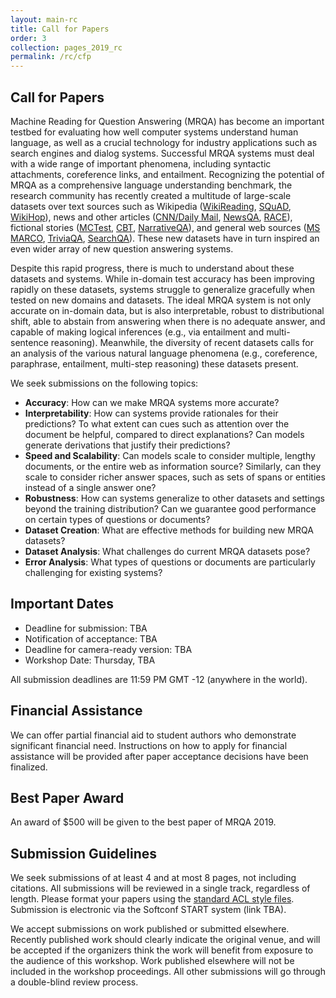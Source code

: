 ```yaml
---
layout: main-rc
title: Call for Papers
order: 3
collection: pages_2019_rc
permalink: /rc/cfp
---
```

## Call for Papers
Machine Reading for Question Answering (MRQA) has become an important testbed for 
evaluating how well computer systems understand human language,
as well as a crucial technology for industry applications such as search engines and dialog systems.
Successful MRQA systems must deal with a wide range of important phenomena, 
including syntactic attachments, coreference links, and entailment. 
Recognizing the potential of MRQA as a comprehensive language understanding benchmark, 
the research community has recently created a multitude of large-scale datasets 
over text sources such as 
Wikipedia ([WikiReading](http://www.aclweb.org/anthology/P16-1145), 
[SQuAD](https://aclweb.org/anthology/D16-1264),
[WikiHop](https://arxiv.org/pdf/1710.06481.pdf)), 
news and other articles ([CNN/Daily Mail](https://arxiv.org/pdf/1506.03340.pdf), 
[NewsQA](https://arxiv.org/pdf/1611.09830.pdf),
[RACE](http://aclweb.org/anthology/D17-1082)),
fictional stories ([MCTest](http://aclweb.org/anthology/D/D13/D13-1020.pdf), 
[CBT](https://arxiv.org/pdf/1511.02301.pdf),
[NarrativeQA](https://arxiv.org/pdf/1712.07040.pdf)), 
and general web sources ([MS MARCO](https://arxiv.org/pdf/1611.09268.pdf), 
[TriviaQA](http://www.aclweb.org/anthology/P17-1147), 
[SearchQA](https://arxiv.org/pdf/1704.05179.pdf)).
These new datasets have in turn inspired an even wider array of new question answering systems.

Despite this rapid progress, there is much to understand about these datasets and systems. 
While in-domain test accuracy has been improving rapidly on these datasets,
systems struggle to generalize gracefully when tested on new domains and datasets.
The ideal MRQA system is not only accurate on in-domain data, but 
is also interpretable, robust to distributional shift,
able to abstain from answering when there is no adequate answer,
and capable of making logical inferences (e.g., via entailment and multi-sentence reasoning).
Meanwhile, the diversity of recent datasets calls for an analysis of the
various natural language phenomena (e.g., coreference, paraphrase, entailment, multi-step reasoning)
these datasets present. 

We seek submissions on the following topics:
- **Accuracy**: How can we make MRQA systems more accurate?
- **Interpretability**: How can systems provide rationales for their predictions?
To what extent can cues such as attention over the document be helpful, 
compared to direct explanations?  Can models generate derivations that justify their predictions?
- **Speed and Scalability**: Can models scale to consider multiple, lengthy documents, or the entire web as information source?  Similarly, can they scale to consider richer answer spaces, such as sets of spans or entities instead of a single answer one?
- **Robustness**: How can systems generalize to other datasets and settings beyond the training distribution?
Can we guarantee good performance on certain types of questions or documents?
- **Dataset Creation**: What are effective methods for building new MRQA datasets?
- **Dataset Analysis**: What challenges do current MRQA datasets pose?
- **Error Analysis**: What types of questions or documents are particularly challenging for existing systems?

## Important Dates
- Deadline for submission: TBA
- Notification of acceptance: TBA
- Deadline for camera-ready version: TBA
- Workshop Date: Thursday, TBA

All submission deadlines are 11:59 PM GMT -12 (anywhere in the world). 

## Financial Assistance
We can offer partial financial aid to student authors
who demonstrate significant financial need.
Instructions on how to apply for financial assistance
will be provided after paper acceptance decisions have been finalized.

## Best Paper Award
An award of $500 will be given to the best paper of MRQA 2019.

## Submission Guidelines
We seek submissions of at least 4 and at most 8 pages, not including citations.
All submissions will be reviewed in a single track, regardless of length.
Please format your papers using the 
[standard ACL style files](https://www.emnlp-ijcnlp2019.org/calls/papers#formatting-requirements).
Submission is electronic via the 
Softconf START system (link TBA).

We accept submissions on work published or submitted elsewhere. 
Recently published work should clearly indicate the original venue, 
and will be accepted if the organizers think the work will benefit 
from exposure to the audience of this workshop. 
Work published elsewhere will not be included in the workshop proceedings. 
All other submissions will go through a double-blind review process. 
